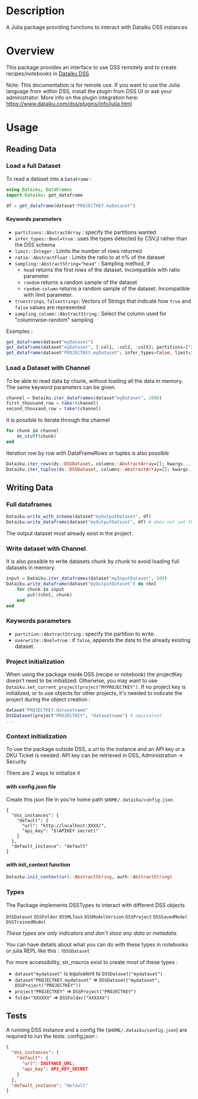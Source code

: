 # Description
A Julia package providing functions to interact with Dataiku DSS instances

# Overview
This package provides an interface to use DSS remotely and to create recipes/notebooks in [Dataiku DSS](https://www.dataiku.com/dss/)

Note: This documentation is for remote use. If you want to use the Julia language from within DSS, install the plugin from DSS UI or ask your administrator. More info on the plugin integration here: https://www.dataiku.com/dss/plugins/info/julia.html

# Usage
## Reading Data
### Load a full Dataset
To read a dataset into a `DataFrame` :
```julia
using Dataiku, DataFrames
import Dataiku: get_dataframe

df = get_dataframe(dataset"PROJECTKEY.myDataset")
```
#### Keywords parameters
- `partitions::AbstractArray` : specify the partitions wanted
- `infer_types::Bool=true` : uses the types detected by CSV.jl rather than the DSS schema
- `limit::Integer` : Limits the number of rows returned
- `ratio::AbstractFloat` : Limits the ratio to at n% of the dataset
- `sampling::AbstractString="head"` : Sampling method, if
    * `head` returns the first rows of the dataset. Incompatible with ratio parameter.
    * `random` returns a random sample of the dataset
    * `random-column` returns a random sample of the dataset. Incompatible with limit parameter.
- `truestrings`, `falsestrings`: Vectors of Strings that indicate how `true` and `false` values are represented
- `sampling_column::AbstractString` : Select the column used for "columnwise-random" sampling

Examples :
```julia
get_dataframe(dataset"myDataset")
get_dataframe(dataset"myDataset", [:col1, :col2, :col5]; partitions=["2019-02", "2019-03"])
get_dataframe(dataset"PROJECTKEY.myDataset"; infer_types=false, limit=200, sampling="random")
```

### Load a Dataset with Channel
To be able to read data by chunk, without loading all the data in memory. The same keyword parameters can be given.
```julia
channel = Dataiku.iter_dataframes(dataset"myDataset", 1000)
first_thousand_row = take!(channel)
second_thousand_row = take!(channel)
```
It is possible to iterate through the channel
```julia
for chunk in channel
    do_stuff(chunk)
end
```
Iteration row by row with DataFrameRows or tuples is also possible
```julia
Dataiku.iter_rows(ds::DSSDataset, columns::AbstractArray=[]; kwargs...)
Dataiku.iter_tuples(ds::DSSDataset, columns::AbstractArray=[]; kwargs...)
```
## Writing Data

### Full dataframes
```julia
Dataiku.write_with_schema(dataset"myOutputDataset", df)
Dataiku.write_dataframe(dataset"myOutputDataset", df) # does not set the schema of the dataset.
```
The output dataset must already exist in the project.

### Write dataset with Channel
It is also possible to write datasets chunk by chunk to avoid loading full datasets in memory.

```julia
input = Dataiku.iter_dataframes(dataset"myInputDataset", 500)
Dataiku.write_dataframe(dataset"myOutputDataset") do chnl
    for chunk in input
        put!(chnl, chunk)
    end
end
```

### Keywords parameters
- `partition::AbstractString` : specify the partition to write.
- `overwrite::Bool=true` : if `false`, appends the data to the already existing dataset.

### Project initialization
When using the package inside DSS (recipe or notebook) the projectKey doesn't need to be initialized. Otherwise, you may want to use `Dataiku.set_current_project(project"MYPROJECTKEY")`.
If no project key is initialized, or to use objects for other projects, it's needed to indicate the project during the object creation :
```julia
dataset"PROJECTKEY.datasetname"
DSSDataset(project"PROJECTKEY", "datasetname") # equivalent
...
```

### Context initialization
To use the package outside DSS, a url to the instance and an API key or a DKU Ticket is needed. 
API key can be retrieved in DSS, Administration -> Security

There are 2 ways to initialize it
#### with config.json file
Create this json file in you're home path `$HOME/.dataiku/config.json`
```
{
  "dss_instances": {
    "default": {
      "url": "http://localhost:XXXX/",
      "api_key": "$(APIKEY secret)"
    }
  },
  "default_instance": "default"
}
```
#### with init_context function
```julia
Dataiku.init_context(url::AbstractString, auth::AbstractString)
```

### Types
The Package implements DSSTypes to interact with different DSS objects

 `DSSDataset` `DSSFolder` `DSSMLTask` `DSSModelVersion` `DSSProject` `DSSSavedModel` `DSSTrainedModel`

 
*These types are only indicators and don't store any data or metadata.*

You can have details about what you can do with these types in notebooks or julia REPL like this : `?DSSDataset`

For more accessibility, str_macros exist to create most of these types :
* `dataset"mydataset"` is equivalent to `DSSDataset("mydataset")`
* `dataset"PROJECTKEY.mydataset"` => `DSSDataset("mydataset", DSSProject("PROJECTKEY"))`
* `project"PROJECTKEY"` => `DSSProject("PROJECTKEY")`
* `folder"XXXXXX"` => `DSSFolder("XXXXXX")`

## Tests

A running DSS instance and a config file (`$HOME/.dataiku/config.json`) are required to run the tests.
config.json :
```json
{
  "dss_instances": {
    "default": {
      "url": INSTANCE_URL,
      "api_key": API_KEY_SECRET
    }
  },
  "default_instance": "default"
}
```
